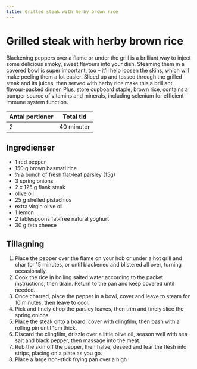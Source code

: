 ```yaml
---
title: Grilled steak with herby brown rice
---
```

# Grilled steak with herby brown rice

Blackening peppers over a flame or under the grill is a brilliant way to inject some delicious smoky, sweet flavours into your dish. Steaming them in a covered bowl is super important, too – it’ll help loosen the skins, which will make peeling them a lot easier. Sliced up and tossed through the grilled steak and its juices, then served with herby rice make this a brilliant, flavour-packed dinner. Plus, store cupboard staple, brown rice, contains a bumper source of vitamins and minerals, including selenium for efficient immune system function.

| Antal portioner       | Total tid         |
| --------------------- | ----------------- |
| 2                     | 40 minuter        |

## Ingredienser
* 1  red pepper
* 150 g brown basmati rice
* ½ a bunch of fresh flat-leaf parsley (15g)
* 3  spring onions
* 2 x 125 g flank steak
* olive oil
* 25 g shelled pistachios
* extra virgin olive oil
* 1  lemon
* 2 tablespoons fat-free natural yoghurt
* 30 g feta cheese

## Tillagning
<ol class="recipeSteps"><li>Place the pepper over the flame on your hob or under a hot grill and char for 15 minutes, or until blackened and blistered all over, turning occasionally.</li><li>Cook the rice in boiling salted water according to the packet instructions, then drain. Return to the pan and keep covered until needed.</li><li>Once charred, place the pepper in a bowl, cover and leave to steam for 10 minutes, then leave to cool.</li><li>Pick and finely chop the parsley leaves, then trim and finely slice the spring onions.</li><li>Place the steak onto a board, cover with clingfilm, then bash with a rolling pin until 1cm thick.</li><li>Discard the clingfilm, drizzle over a little olive oil, season well with sea salt and black pepper, then massage into the meat.</li><li>Rub the skin off the pepper, then halve, deseed and tear the flesh into strips, placing on a plate as you go.</li><li>Place a large non-stick frying pan over a high